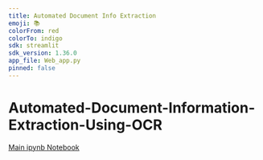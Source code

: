 ```yaml
---
title: Automated Document Info Extraction
emoji: 📚
colorFrom: red
colorTo: indigo
sdk: streamlit
sdk_version: 1.36.0
app_file: Web_app.py
pinned: false
---
```


# Automated-Document-Information-Extraction-Using-OCR
[Main ipynb Notebook ](https://soumyasharmaa.github.io/Automated-Document-Information-Extraction-Using-OCR/)
